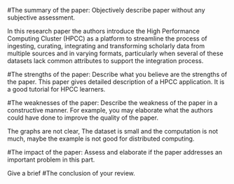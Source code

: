 

#The summary of the paper: Objectively describe paper without any subjective assessment.

In this research paper the authors introduce the High Performance Computing Cluster (HPCC) as a platform to streamline the process of ingesting, curating, integrating and transforming scholarly data from multiple sources and in varying formats, particularly when several of these datasets lack common attributes to support the integration process.

#The strengths of the paper: Describe what you believe are the strengths of the paper.
This paper gives detailed description of a HPCC application. It is a good tutorial for HPCC learners. 

#The weaknesses of the paper: Describe the weakness of the paper in a constructive manner. For example, you may elaborate what the authors could have done to improve the quality of the paper.

The graphs are not clear, 
The dataset is small and the computation is not much, maybe the example is not good for distributed computing.

#The impact of the paper: Assess and elaborate if the paper addresses an important problem in this part.

Give a brief
#The conclusion of your review.



